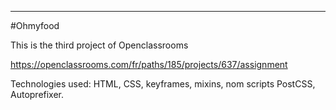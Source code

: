 ---
#Ohmyfood

This is the third project of Openclassrooms

https://openclassrooms.com/fr/paths/185/projects/637/assignment


Technologies used: HTML, CSS, keyframes, mixins, 
nom scripts 
PostCSS, Autoprefixer.

